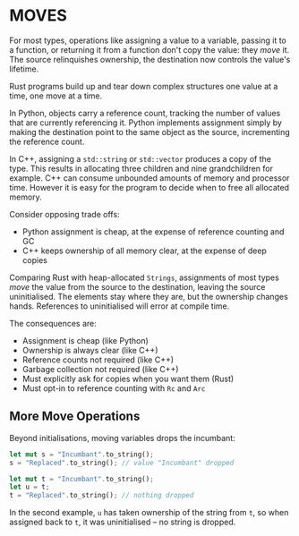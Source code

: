 # MOVES

For most types, operations like assigning a value to a variable, passing it
to a function, or returning it from a function don't copy the value: they
_move_ it. The source relinquishes ownership, the destination now controls
the value's lifetime.

Rust programs build up and tear down complex structures one value at a time,
one move at a time.

In Python, objects carry a reference count, tracking the number of values that
are currently referencing it. Python implements assignment simply by making
the destination point to the same object as the source, incrementing the
reference count.

In C++, assigning a `std::string` or `std::vector` produces a copy of the type.
This results in allocating three children and nine grandchildren for example.
C++ can consume unbounded amounts of memory and processor time. However it is
easy for the program to decide when to free all allocated memory.

Consider opposing trade offs:
- Python assignment is cheap, at the expense of reference counting and GC
- C++ keeps ownership of all memory clear, at the expense of deep copies

Comparing Rust with heap-allocated `Strings`, assignments of most types _move_
the value from the source to the destination, leaving the source uninitialised.
The elements stay where they are, but the ownership changes hands. References
to uninitialised will error at compile time.

The consequences are:
- Assignment is cheap (like Python)
- Ownership is always clear (like C++)
- Reference counts not required (like C++)
- Garbage collection not required (like C++)
- Must explicitly ask for copies when you want them (Rust)
- Must opt-in to reference counting with `Rc` and `Arc`

## More Move Operations

Beyond initialisations, moving variables drops the incumbant:

```rust
let mut s = "Incumbant".to_string();
s = "Replaced".to_string(); // value "Incumbant" dropped 

let mut t = "Incumbant".to_string();
let u = t;
t = "Replaced".to_string(); // nothing dropped
```

In the second example, `u` has taken ownership of the string from `t`, so
when assigned back to `t`, it was uninitialised – no string is dropped. 
